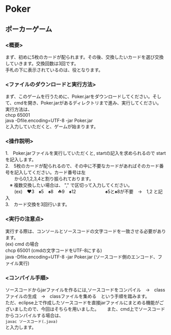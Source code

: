 # Poker

## ポーカーゲーム  

### <概要>  
まず、初めに5枚のカードが配られます。その後、交換したいカードを選び交換していきます。交換回数は3回です。  
手札の下に表示されているのは、役となります。

  
### <ファイルのダウンロードと実行方法>  
まず、このゲームを行うために、Poker.jarをダウンロードしてください。そして、cmdを開き、Poker.jarがあるディレクトリまで進み、実行してください。  
実行方法は、  
    chcp  65001   
    java -Dfile.encoding=UTF-8  -jar Poker.jar  
と入力していただくと、ゲームが始まります。  

  
### <操作説明>  
1.　Poker.jarファイルを実行していただくと, startの記入を求められるので start を記入します。  
2.　5枚のカードが配られるので、その中に不要なカードがあればそのカード番号を記入してください。カード番号は左  
　　から0,1,2,3,4と割り振られております。  
  　※ 複数交換したい場合は、 "," で区切って入力してください。  
   　　(ex)　♥3　♠5　♠8　☘9　♠12  　
     　　　　　♠5と♠8が不要　→　1,2 と記入    
3.　カード交換を3回行います。  

  
### <実行の注意点>  
 実行する際は、コンソールとソースコードの文字コードを一致させる必要があります。  
 (ex) cmd の場合  
    chcp  65001 (cmdの文字コードをUTF-8にする)  
    java -Dfile.encoding=UTF-8  -jar Poker.jar   (ソースコード側のエンコード、ファイル実行)  
         
### <コンパイル手順>  
ソースコードからjarファイルを作るには,ソースコードをコンパイル　→　classファイルの生成　→　classファイルを集める　という手順を踏みます。  
ただ、eclipse上で作成したソースコードを直接jarファイルにまとめる機能がございましたので、今回はそちらを用いました。　　
また、cmd上でソースコードからコンパイルする場合は、  
        `javac ソースコード(.java)`  
と入力します。
